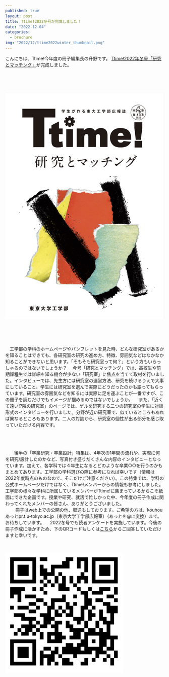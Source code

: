 ```yaml
---
published: true
layout: post
title: Ttime!2022冬号が完成しました！
date: "2022-12-04"
categories:
  - brochure
img: "2022/12/ttime2022winter_thumbnail.png"
---
```


こんにちは、Ttime!今年度の冊子編集長の升野です。
[Ttime!2022年冬号「研究とマッチング」](https://www.t.u-tokyo.ac.jp/hubfs/ttime/2022/2022TtimeWinter.pdf)が完成しました。

<br>
<br>
<br>

[![Image](/assets/images/2022/12/ttime2022winter.png)](https://www.t.u-tokyo.ac.jp/hubfs/ttime/2022/2022TtimeWinter.pdf)

<br>
<br>
<br>

　工学部の学科のホームページやパンフレットを見た時、どんな研究室があるかを知ることはできても、各研究室の研究の進め方、特徴、雰囲気などはなかなか知ることができないと思います。「そもそも研究室って何？」という方もいらっしゃるのではないでしょうか？
　今号「研究とマッチング」では、高校生や前期課程生では詳細を知る機会が少ない「研究室」に焦点を当てて取材を行いました。インタビューでは、先生方には研究室の運営方法、研究を続けるうえで大事にしていること、学生には研究室を選んで実際にどうだったのかも語ってもらっています。研究室の雰囲気などを知るには実際に足を運ぶことが一番ですが、この冊子を読むだけでもイメージが掴めるのではないでしょうか。
　また、「近くて遠い⁉隣の研究室」のページでは、ゲルを研究する二つの研究室の学生に対談形式のインタビューを行いました。分野が近い研究室で、似ているところもあれば異なるところもあります。二人の対談から、研究室の個性が出る部分を感じ取っていただける内容です。
<br>
<br>
<br>　

　　後半の「卒業研究・卒業設計」特集は、4年次の1年間の流れや、実際に何を研究/設計したのかなど、写真付き盛りだくさんな内容のインタビューとなっています。加えて、各学科では４年生になるとどのような卒業○○を行うのかもまとめてあります。工学部の学科選びの際に参考になれば幸いです（情報は2022年度時点のものなので、そこだけご注意ください）。この特集では、学科の公式ホームページだけではなく、Ttime!メンバーからの情報も参考にしました。工学部の様々な学科に所属しているメンバーがTtime!に集まっているからこそ紙面にできた企画です。授業や研究、就活で忙しかった中、今年度の冊子作成に関わってくれたメンバーの皆さん、ありがとうございました。
<br>
　
　冊子はweb上での公開の他、郵送もしております。ご希望の方は、kouhouあっとpr.t.u-tokyo.ac.jp（東京大学工学部広報室）（あっとを@に変換）まで。お待ちしています。
　2022冬号でも読者アンケートを実施しています。今後の冊子作成に活かすため、下のQRコードもしくは[こちら](https://forms.gle/z6mvgLPiUk39rudd8)からご回答していただけますと幸いです。




<br>

![Image](/assets/images/2022/12/ttime2022winter-qr.png)



